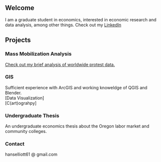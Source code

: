 ## Welcome
I am a graduate student in economics, interested in economic research and data analysis, among other things.
Check out my [LinkedIn](https://www.linkedin.com/in/hans-elliott/)

## Projects
### Mass Mobilization Analysis
[Check out my brief analysis of worldwide protest data.](hans-elliott99.github.io/blob/main/AntistateProtests.html)

### GIS
Sufficient experience with ArcGIS and working knoweldge of QGIS and Blender.  
[Data Visualization]  
[C(art)ograhpy]  


### Undergraduate Thesis
An undergraduate economics thesis about the Oregon labor market and community colleges.




### Contact
hanselliott61 @ gmail.com
